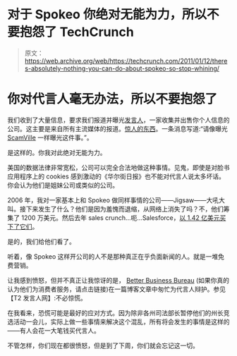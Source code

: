 # 对于 Spokeo 你绝对无能为力，所以不要抱怨了 TechCrunch

> 原文：<https://web.archive.org/web/https://techcrunch.com/2011/01/12/theres-absolutely-nothing-you-can-do-about-spokeo-so-stop-whining/>

# 你对代言人毫无办法，所以不要抱怨了

我们收到了大量信息，要求我们报道并曝光[发言人](https://web.archive.org/web/20221007193115/http://www.crunchbase.com/company/spokeo)，一家收集并出售你个人信息的公司。这主要是来自所有主流媒体的报道。[惊人的东西](https://web.archive.org/web/20221007193115/http://blog.seattlepi.com/militarywire/archives/235106.asp)。一条消息写道:“请像曝光 [ScamVille](https://web.archive.org/web/20221007193115/https://beta.techcrunch.com/2009/10/31/scamville-the-social-gaming-ecosystem-of-hell/) 一样曝光这件事。”。

是这样的。你我对此绝对无能为力。

美国的数据法律非常宽松，公司可以完全合法地做这种事情。见鬼，即使是对脸书应用程序上的 cookies 感到激动的《华尔街日报》也不能对代言人说太多坏话。你会认为他们是姐妹公司或类似的公司。

2006 年，我对一家基本上和 Spokeo 做同样事情的公司——Jigsaw——大吼大叫。接下来发生了什么？他们是因为羞愧而退缩，从网络上消失了吗？不，他们筹集了 1200 万美元。然后去年 sales crunch…呃…Salesforce，[以 1.42 亿美元买下了它们](https://web.archive.org/web/20221007193115/https://beta.techcrunch.com/2010/04/21/salesforce-buys-jigsaw-for-142m-in-cash-plus-earn-out/)。

是的，我们给他们看了。

听着，像 Spokeo 这样开公司的人不是那种真正在乎负面新闻的人。就是一堆免费营销。

让我感到愤怒，但并不真正让我惊讶的是， [Better Business Bureau](https://web.archive.org/web/20221007193115/http://quixtarisacultintervention.blogspot.com/2008/03/better-business-bureau-cover.html) (如果你真的认为他们为消费者服务，请点击链接)在一篇博客文章中匆忙为代言人辩护。参见【T2 发言人网】:不必惊慌。

在我看来，恐慌可能是最好的应对方式。因为除非各州司法部长暂停他们的州长竞选活动一会儿，实际上做一些事情来解决这个混乱，所有将会发生的事情是这样的——有人会花一大笔钱买代言人。

不管怎样，你们现在都很愤怒，但是到了下周，你们就会忘记这一切。